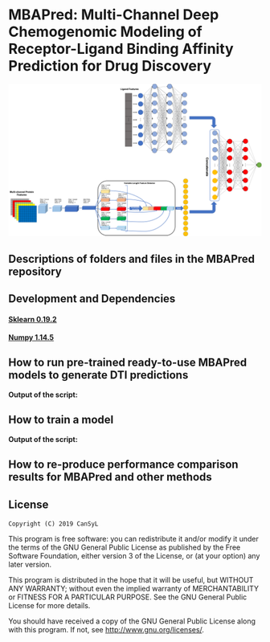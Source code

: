 # MBAPred: Multi-Channel Deep Chemogenomic Modeling of Receptor-Ligand Binding Affinity Prediction for Drug Discovery

![alt text](./mbapred_network_structure_figure.png)

## Descriptions of folders and files in the MBAPred repository



## Development and Dependencies


#### [Sklearn 0.19.2](https://scikit-learn.org/0.19/install.html)
#### [Numpy 1.14.5](https://pypi.python.org/pypi/numpy/1.13.3)


## How to run pre-trained ready-to-use MBAPred models to generate DTI predictions

**Output of the script:**


## How to train a model

**Output of the script:**




## How to re-produce performance comparison results for MBAPred and other methods 



## License

    Copyright (C) 2019 CanSyL

This program is free software: you can redistribute it and/or modify it under the terms of the GNU General Public License as published by the Free Software Foundation, either version 3 of the License, or (at your option) any later version.

This program is distributed in the hope that it will be useful, but WITHOUT ANY WARRANTY; without even the implied warranty of MERCHANTABILITY or FITNESS FOR A PARTICULAR PURPOSE. See the GNU General Public License for more details.

You should have received a copy of the GNU General Public License along with this program.  If not, see <http://www.gnu.org/licenses/>.

